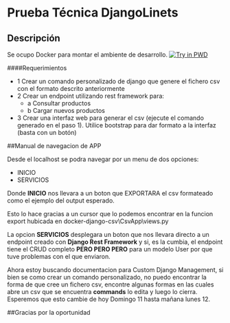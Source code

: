 # Prueba Técnica DjangoLinets
## Descripción
Se ocupo Docker para montar el ambiente de desarrollo.
[![Try in PWD](https://github.com/play-with-docker/stacks/raw/cff22438cb4195ace27f9b15784bbb497047afa7/assets/images/button.png)](http://play-with-docker.com?stack=https://raw.githubusercontent.com/nextcloud/docker/8db861d67f257a3e9ac1790ea06d4e2a7a193a6c/stack.yml)

####Requerimientos
                
+ 1 Crear un comando personalizado de django que genere el fichero csv con el formato descrito anteriormente
+ 2 Crear un endpoint utilizando rest framework para:
    + a Consultar productos
    + b Cargar nuevos productos
+ 3 Crear una interfaz web para generar el csv (ejecute el comando generado en el paso 1). Utilice bootstrap para dar formato a la interfaz (basta con un botón)

##Manual de navegacion de APP

Desde el localhost se podra navegar por un menu de dos opciones:

+ INICIO
+ SERVICIOS

Donde **INICIO** nos llevara a un boton que EXPORTARA el csv formateado como el ejemplo del output esperado.

Esto lo hace gracias a un cursor que lo podemos encontrar en la funcion export hubicada en 
docker-django-csv\CsvApp\views.py

La opcion **SERVICIOS** desplegara un boton que nos llevara directo a un endpoint creado con **Django Rest Framework** y si, es la cumbia, el endpoint tiene el CRUD completo **PERO PERO PERO** para un modelo User por que tuve problemas con el que enviaron.

Ahora estoy buscando documentacion para Custom Django Management, si bien se como crear un comando personalizado, no puedo encontrar la forma de que cree un fichero csv, encontre algunas formas en las cuales abre un csv que se encuentra **commands** lo edita y luego lo cierra. Esperemos que esto cambie de hoy Domingo 11 hasta mañana lunes 12.

##Gracias por la oportunidad